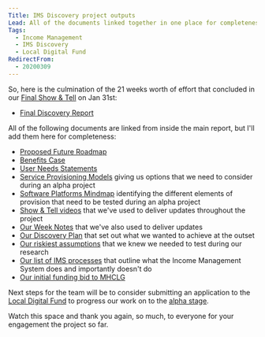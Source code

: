 ```yaml
---
Title: IMS Discovery project outputs
Lead: All of the documents linked together in one place for completeness
Tags: 
  - Income Management
  - IMS Discovery
  - Local Digital Fund
RedirectFrom:
  - 20200309
---
```


So, here is the culmination of the 21 weeks worth of effort that concluded in our [Final Show & Tell](/20200131) on Jan 31st:

* [Final Discovery Report](https://docs.google.com/presentation/d/1GO2soISYCRZVdPl2armyzIhgg0rqjdOiiVLCDvsDcfI)

All of the following documents are linked from inside the main report, but I'll add them here for completeness:

* [Proposed Future Roadmap](https://miro.com/app/board/o9J_kwcvjM0=/?userEmail=marianne@dxw.com&track=true)
* [Benefits Case](https://docs.google.com/spreadsheets/d/1q-p7bz6cuRUmPNN_Qonfn5rpFs9V8MONsY5Z4Lgf-34/edit#gid=793052682) 
* [User Needs Statements](https://docs.google.com/spreadsheets/d/1YJOSYcEg-BmxOumIeJq6cPmzuQmKaaB9GEHjU11VRP0/edit?ts=5e1f206b#gid=0)
* [Service Provisioning Models](https://docs.google.com/spreadsheets/d/1bHIl5p3YlAVhJ4OMx4DXVo0oT8SPoMxQWbxno8BCkt8) giving us options that we need to consider during an alpha project
* [Software Platforms Mindmap](https://miro.com/app/board/o9J_kvxjiRY=/) identifying the different elements of provision that need to be tested during an alpha project
* [Show & Tell videos](/https://www.youtube.com/channel/UCyeIujKr3KJGajCNt4ll-gA) that we've used to deliver updates throughout the project
* [Our Week Notes](/tags/Local-Digital-Fund) that we've also used to deliver updates
* [Our Discovery Plan](https://docs.google.com/document/d/1MH5J1GQpceK1ak-hu9DJ-qOOARobZq2vaOS1LwXeSRo) that set out what we wanted to achieve at the outset
* [Our riskiest assumptions](https://docs.google.com/spreadsheets/d/1wC-u0WDaaNruNAyj1dvnG8d8GF-qXJ1K9cMXKG8zT7U/edit#gid=0) that we knew we needed to test during our research
* [Our list of IMS processes](https://miro.com/app/board/o9J_kweacBY=/) that outline what the Income Management System does and importantly doesn't do
* [Our initial funding bid to MHCLG](https://docs.google.com/document/d/1I4EPlTWphcculCRcoeXt-2leX4F8AGTL2XGG9sBE9P4)

Next steps for the team will be to consider submitting an application to the [Local Digital Fund](https://localdigital.gov.uk/fund/) to progress our work on to the [alpha stage](https://www.gov.uk/service-manual/agile-delivery/how-the-alpha-phase-works).

Watch this space and thank you again, so much, to everyone for your engagement the project so far.